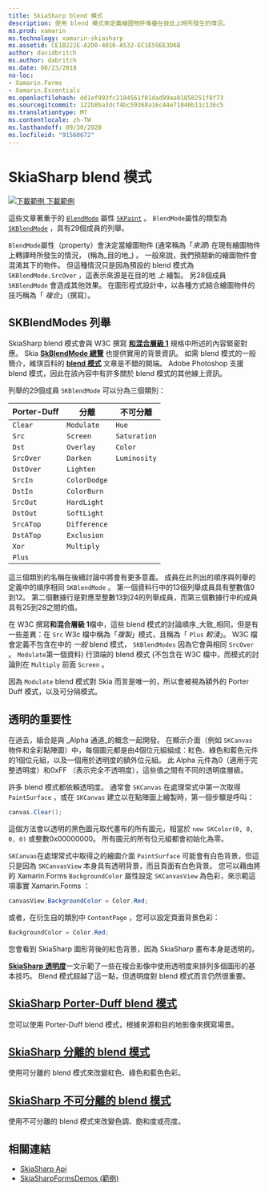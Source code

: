 ```yaml
---
title: SkiaSharp blend 模式
description: 使用 blend 模式來定義繪圖物件堆疊在彼此上時所發生的情況。
ms.prod: xamarin
ms.technology: xamarin-skiasharp
ms.assetid: CE1B222E-A2D0-4016-A532-EC1E59EE3D6B
author: davidbritch
ms.author: dabritch
ms.date: 08/23/2018
no-loc:
- Xamarin.Forms
- Xamarin.Essentials
ms.openlocfilehash: dd1ef993fc2184561f01dad99aa01858251f8f73
ms.sourcegitcommit: 122b8ba3dcf4bc59368a16c44e71846b11c136c5
ms.translationtype: MT
ms.contentlocale: zh-TW
ms.lasthandoff: 09/30/2020
ms.locfileid: "91560672"
---
```

# <a name="skiasharp-blend-modes"></a>SkiaSharp blend 模式

[![下載範例](~/media/shared/download.png) 下載範例](https://docs.microsoft.com/samples/xamarin/xamarin-forms-samples/skiasharpforms-demos)

這些文章著重于的 [`BlendMode`](xref:SkiaSharp.SKPaint.BlendMode) 屬性 [`SKPaint`](xref:SkiaSharp.SKPaint) 。 `BlendMode`屬性的類型為 [`SKBlendMode`](xref:SkiaSharp.SKBlendMode) ，具有29個成員的列舉。

`BlendMode`屬性（property）會決定當繪圖物件 (通常稱為「_來源_) 在現有繪圖物件上轉譯時所發生的情況， (稱為_目的地_) 。 一般來說，我們預期新的繪圖物件會混淆其下的物件。 但這種情況只是因為預設的 blend 模式為 `SKBlendMode.SrcOver` ，這表示來源是在目的地 _上_ 繪製。 另28個成員 `SKBlendMode` 會造成其他效果。 在圖形程式設計中，以各種方式結合繪圖物件的技巧稱為「 _複合_」（撰寫）。

## <a name="the-skblendmodes-enumeration"></a>SKBlendModes 列舉

SkiaSharp blend 模式會與 W3C 撰寫 [**和混合層級 1**](https://www.w3.org/TR/compositing-1/) 規格中所述的內容緊密對應。 Skia [**SkBlendMode 總覽**](https://skia.org/user/api/SkBlendMode_Overview) 也提供實用的背景資訊。 如需 blend 模式的一般簡介，維琪百科的 [**blend 模式**](https://en.wikipedia.org/wiki/Blend_modes) 文章是不錯的開端。 Adobe Photoshop 支援 blend 模式，因此在該內容中有許多關於 blend 模式的其他線上資訊。

列舉的29個成員 `SKBlendMode` 可以分為三個類別：

| Porter-Duff | 分離    | 不可分離 |
| ----------- | ------------ | ------------- |
| `Clear`     | `Modulate`   | `Hue`         |
| `Src`       | `Screen`     | `Saturation`  |
| `Dst`       | `Overlay`    | `Color`       |
| `SrcOver`   | `Darken`     | `Luminosity`  |
| `DstOver`   | `Lighten`    |               |
| `SrcIn`     | `ColorDodge` |               |
| `DstIn`     | `ColorBurn`  |               |
| `SrcOut`    | `HardLight`  |               |
| `DstOut`    | `SoftLight`  |               |
| `SrcATop`   | `Difference` |               |
| `DstATop`   | `Exclusion`  |               |
| `Xor`       | `Multiply`   |               |
| `Plus`      |              |               |

這三個類別的名稱在後續討論中將會有更多意義。 成員在此列出的順序與列舉的定義中的順序相同 `SKBlendMode` 。 第一個資料行中的13個列舉成員具有整數值0到12。 第二個數據行是對應至整數13到24的列舉成員，而第三個數據行中的成員具有25到28之間的值。

在 W3C 撰寫**和混合層級 1**檔中，這些 blend 模式的討論順序_大致_相同，但是有一些差異：在 `Src` W3c 檔中稱為「_複製_」模式，且稱為「 `Plus` _較淺_」。 W3C 檔會定義不包含在中的 _一般_ blend 模式， `SKBlendModes` 因為它會與相同 `SrcOver` 。 `Modulate`第一個資料) 行頂端的 blend 模式 (不包含在 W3C 檔中，而模式的討論則在 `Multiply` 前面 `Screen` 。

因為 `Modulate` blend 模式對 Skia 而言是唯一的，所以會被視為額外的 Porter Duff 模式，以及可分隔模式。

## <a name="the-importance-of-transparency"></a>透明的重要性

在過去，組合是與 _Alpha 通道_的概念一起開發。 在顯示介面（例如 `SKCanvas` 物件和全彩點陣圖）中，每個圖元都是由4個位元組組成：紅色、綠色和藍色元件的1個位元組，以及一個用於透明度的額外位元組。 此 Alpha 元件為0（適用于完整透明度）和0xFF （表示完全不透明度），這些值之間有不同的透明度層級。

許多 blend 模式都依賴透明度。 通常會 `SKCanvas` 在處理常式中第一次取得 `PaintSurface` ，或在 `SKCanvas` 建立以在點陣圖上繪製時，第一個步驟是呼叫：

```csharp
canvas.Clear();
```

這個方法會以透明的黑色圖元取代畫布的所有圖元，相當於 `new SKColor(0, 0, 0, 0)` 或整數0x00000000。 所有圖元的所有位元組都會初始化為零。

`SKCanvas`在處理常式中取得之的繪圖介面 `PaintSurface` 可能會有白色背景，但這只是因為 `SKCanvasView` 本身具有透明背景，而且頁面有白色背景。 您可以藉由將的 Xamarin.Forms `BackgroundColor` 屬性設定 `SKCanvasView` 為色彩，來示範這項事實 Xamarin.Forms ：

```csharp
canvasView.BackgroundColor = Color.Red;
```

或者，在衍生自的類別中 `ContentPage` ，您可以設定頁面背景色彩：

```csharp
BackgroundColor = Color.Red;
```

您會看到 SkiaSharp 圖形背後的紅色背景，因為 SkiaSharp 畫布本身是透明的。

[**SkiaSharp 透明度**](../../basics/transparency.md)一文示範了一些在複合影像中使用透明度來排列多個圖形的基本技巧。 Blend 模式超越了這一點，但透明度對 blend 模式而言仍然很重要。

## <a name="skiasharp-porter-duff-blend-modes"></a>[SkiaSharp Porter-Duff blend 模式](porter-duff.md)

您可以使用 Porter-Duff blend 模式，根據來源和目的地影像來撰寫場景。

## <a name="skiasharp-separable-blend-modes"></a>[SkiaSharp 分離的 blend 模式](separable.md)

使用可分離的 blend 模式來改變紅色、綠色和藍色色彩。

## <a name="skiasharp-non-separable-blend-modes"></a>[SkiaSharp 不可分離的 blend 模式](non-separable.md)

使用不可分離的 blend 模式來改變色調、飽和度或亮度。

## <a name="related-links"></a>相關連結

- [SkiaSharp Api](/dotnet/api/skiasharp)
- [SkiaSharpFormsDemos (範例) ](/samples/xamarin/xamarin-forms-samples/skiasharpforms-demos)
